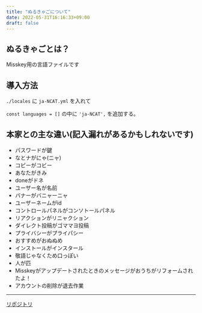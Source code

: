 ```yaml
---
title: "ぬるきゃごについて"
date: 2022-05-31T16:16:33+09:00
draft: false
---
```


## ぬるきゃごとは？

Misskey用の言語ファイルです


## 導入方法

`./locales` に `ja-NCAT.yml` を入れて

`const languages = []` の中に `'ja-NCAT',` を追加する。

## 本家との主な違い(記入漏れがあるかもしれないです)

- パスワードが鍵
- なとナがにゃ(ニャ)
- コピーがコビー
- あなたがきみ
- doneがドネ
- ユーザー名が名前
- バナーがバニャーニャ
- ユーザーネームがid
- コントロールパネルがコンソトールパネル
- リアクションがリニャクション
- ダイレクト投稿がゴママヨ投稿
- プライバシーがプライパシー
- おすすめがおぬぬめ
- インストールがインスタール
- 敬語じゃなくため口っぽい
- 人が匹
- Misskeyがアップデートされたときのメッセージがおうちがリフォームされたよ！
- アカウントの削除が退去作業

---

[リポジトリ](https://github.com/nullnyat/ncat-lang)
